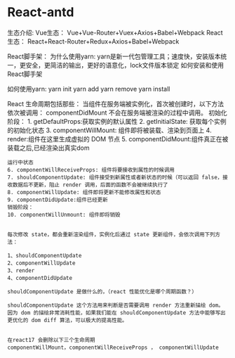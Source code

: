 # React-antd
生态介绍:
    Vue生态： Vue+Vue-Router+Vuex+Axios+Babel+Webpack
    React生态： React+React-Router+Redux+Axios+Babel+Webpack

React脚手架：
    为什么使用yarn: yarn是新一代包管理工具；速度快，安装版本统一，更安全，更简洁的输出，更好的语意化，lock文件版本锁定
 如何安装和使用React脚手架

如何使用yarn:
    yarn init
    yarn add
    yarn remove
    yarn install

React 生命周期包括那些：
当组件在服务端被实例化，首次被创建时，以下方法依次被调用：
        componentDidMount 不会在服务端被渲染的过程中调用。
    初始化阶段：
    1. getDefaultProps:获取实例的默认属性
    2. getInitialState: 获取每个实例的初始化状态
    3. componentWillMount: 组件即将被装载、渲染到页面上
    4. render:组件在这里生成虚拟的 DOM 节点
    5. componentDidMount:组件真正在被装载之后,已经渲染出真实dom

    运行中状态
    6. componentWillReceiveProps: 组件将要接收到属性的时候调用
    7. shouldComponentUpdate: 组件接受到新属性或者新状态的时候（可以返回 false，接收数据后不更新，阻止 render 调用，后面的函数不会被继续执行了
    8. componentWillUpdate: 组件即将更新不能修改属性和状态
    9. componentDidUpdate:组件已经更新
    销毁阶段：
    10. componentWillUnmount: 组件即将销毁


    每次修改 state，都会重新渲染组件，实例化后通过 state 更新组件，会依次调用下列方法：

    1、shouldComponentUpdate
    2、componentWillUpdate
    3、render
    4、componentDidUpdate

    shouldComponentUpdate 是做什么的，（react 性能优化是哪个周期函数？）

    shouldComponentUpdate 这个方法用来判断是否需要调用 render 方法重新描绘 dom。因为 dom 的描绘非常消耗性能，如果我们能在 shouldComponentUpdate 方法中能够写出更优化的 dom diff 算法，可以极大的提高性能。


    在react17 会删除以下三个生命周期
    componentWillMount，componentWillReceiveProps ， componentWillUpdate
